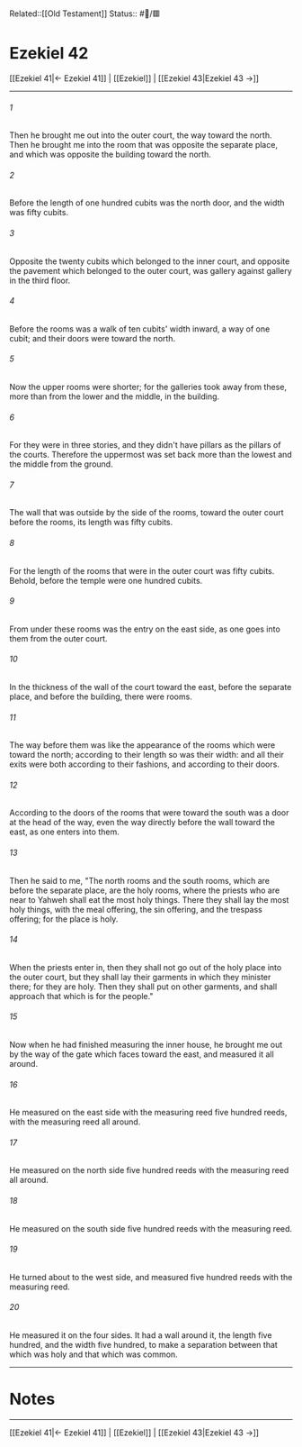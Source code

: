 Related::[[Old Testament]]
Status:: #📖/🟥
# Ezekiel 42

[[Ezekiel 41|← Ezekiel 41]] | [[Ezekiel]] | [[Ezekiel 43|Ezekiel 43 →]]
***



###### 1 
Then he brought me out into the outer court, the way toward the north. Then he brought me into the room that was opposite the separate place, and which was opposite the building toward the north. 

###### 2 
Before the length of one hundred cubits was the north door, and the width was fifty cubits. 

###### 3 
Opposite the twenty cubits which belonged to the inner court, and opposite the pavement which belonged to the outer court, was gallery against gallery in the third floor. 

###### 4 
Before the rooms was a walk of ten cubits' width inward, a way of one cubit; and their doors were toward the north. 

###### 5 
Now the upper rooms were shorter; for the galleries took away from these, more than from the lower and the middle, in the building. 

###### 6 
For they were in three stories, and they didn't have pillars as the pillars of the courts. Therefore the uppermost was set back more than the lowest and the middle from the ground. 

###### 7 
The wall that was outside by the side of the rooms, toward the outer court before the rooms, its length was fifty cubits. 

###### 8 
For the length of the rooms that were in the outer court was fifty cubits. Behold, before the temple were one hundred cubits. 

###### 9 
From under these rooms was the entry on the east side, as one goes into them from the outer court. 

###### 10 
In the thickness of the wall of the court toward the east, before the separate place, and before the building, there were rooms. 

###### 11 
The way before them was like the appearance of the rooms which were toward the north; according to their length so was their width: and all their exits were both according to their fashions, and according to their doors. 

###### 12 
According to the doors of the rooms that were toward the south was a door at the head of the way, even the way directly before the wall toward the east, as one enters into them. 

###### 13 
Then he said to me, "The north rooms and the south rooms, which are before the separate place, are the holy rooms, where the priests who are near to Yahweh shall eat the most holy things. There they shall lay the most holy things, with the meal offering, the sin offering, and the trespass offering; for the place is holy. 

###### 14 
When the priests enter in, then they shall not go out of the holy place into the outer court, but they shall lay their garments in which they minister there; for they are holy. Then they shall put on other garments, and shall approach that which is for the people." 

###### 15 
Now when he had finished measuring the inner house, he brought me out by the way of the gate which faces toward the east, and measured it all around. 

###### 16 
He measured on the east side with the measuring reed five hundred reeds, with the measuring reed all around. 

###### 17 
He measured on the north side five hundred reeds with the measuring reed all around. 

###### 18 
He measured on the south side five hundred reeds with the measuring reed. 

###### 19 
He turned about to the west side, and measured five hundred reeds with the measuring reed. 

###### 20 
He measured it on the four sides. It had a wall around it, the length five hundred, and the width five hundred, to make a separation between that which was holy and that which was common.

---
# Notes


***
[[Ezekiel 41|← Ezekiel 41]] | [[Ezekiel]] | [[Ezekiel 43|Ezekiel 43 →]]
